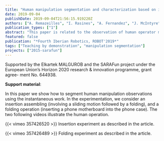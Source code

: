 ```yaml
---
title: "Human manipulation segmentation and characterization based on instantaneous work"
date: 2019-09-04
publishDate: 2019-09-04T21:56:15.919220Z
authors: ["A. Remazeilles", "I. Rasines", "A. Fernandez", "J. McIntyre"]
publication_types: ["1"]
abstract: "This paper is related to the observation of human operator manipulating objects for teaching a robot to reproduce the action. Assuming the robotic system is equipped with basic manipulation skills, we focus here on the automatic segmentation of the observed manipulation, for extracting the relevant key frames in which the manipulation is best described. The segmentation method proposed is based on the instantaneous work, and presents the advantage of not depending on the force and pose sensing locations. The experimentations concern two different manipulation skills, sliding and folding. We demonstrate in different settings that such segmentation method is efficient."
featured: false
publication: "*Fourth Iberian Robotics, ROBOT'2019*"
tags: ["Teaching by demonstration", "manipulation segmentation"]
projects: ["2015-sarafun"]
---
```


Supported by the Elkartek MALGUROB and the SARAFun project under the
European Union’s Horizon 2020 research & innovation programme, grant agree-
ment No. 644938.

**Support material**:

In this paper we show how to segment human manipulation observations using the instantaneous work.
In the experimentation, we consider an insertion assembling (involving a sliding motion followed by a folding), and a folding operation (inserting a phone motherboard into the phone case).
The two following videos illustrate the human operation.

{{< vimeo 357426520 >}}
Insertion experiment as described in the article.

{{< vimeo 357426489 >}}
Folding experiment as described in the article.
